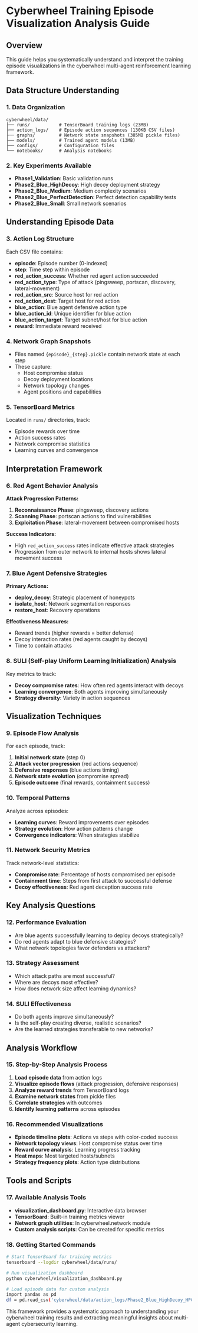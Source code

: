 # Cyberwheel Training Episode Visualization Analysis Guide

## Overview
This guide helps you systematically understand and interpret the training episode visualizations in the cyberwheel multi-agent reinforcement learning framework.

## Data Structure Understanding

### 1. Data Organization
```
cyberwheel/data/
├── runs/           # TensorBoard training logs (23MB)
├── action_logs/    # Episode action sequences (130KB CSV files)
├── graphs/         # Network state snapshots (385MB pickle files)
├── models/         # Trained agent models (13MB)
├── configs/        # Configuration files
└── notebooks/      # Analysis notebooks
```

### 2. Key Experiments Available
- **Phase1_Validation**: Basic validation runs
- **Phase2_Blue_HighDecoy**: High decoy deployment strategy
- **Phase2_Blue_Medium**: Medium complexity scenarios
- **Phase2_Blue_PerfectDetection**: Perfect detection capability tests
- **Phase2_Blue_Small**: Small network scenarios

## Understanding Episode Data

### 3. Action Log Structure
Each CSV file contains:
- **episode**: Episode number (0-indexed)
- **step**: Time step within episode
- **red_action_success**: Whether red agent action succeeded
- **red_action_type**: Type of attack (pingsweep, portscan, discovery, lateral-movement)
- **red_action_src**: Source host for red action
- **red_action_dest**: Target host for red action
- **blue_action**: Blue agent defensive action type
- **blue_action_id**: Unique identifier for blue action
- **blue_action_target**: Target subnet/host for blue action
- **reward**: Immediate reward received

### 4. Network Graph Snapshots
- Files named `{episode}_{step}.pickle` contain network state at each step
- These capture:
  - Host compromise status
  - Decoy deployment locations
  - Network topology changes
  - Agent positions and capabilities

### 5. TensorBoard Metrics
Located in `runs/` directories, track:
- Episode rewards over time
- Action success rates
- Network compromise statistics
- Learning curves and convergence

## Interpretation Framework

### 6. Red Agent Behavior Analysis
**Attack Progression Patterns:**
1. **Reconnaissance Phase**: pingsweep, discovery actions
2. **Scanning Phase**: portscan actions to find vulnerabilities
3. **Exploitation Phase**: lateral-movement between compromised hosts

**Success Indicators:**
- High `red_action_success` rates indicate effective attack strategies
- Progression from outer network to internal hosts shows lateral movement success

### 7. Blue Agent Defensive Strategies
**Primary Actions:**
- **deploy_decoy**: Strategic placement of honeypots
- **isolate_host**: Network segmentation responses
- **restore_host**: Recovery operations

**Effectiveness Measures:**
- Reward trends (higher rewards = better defense)
- Decoy interaction rates (red agents caught by decoys)
- Time to contain attacks

### 8. SULI (Self-play Uniform Learning Initialization) Analysis
Key metrics to track:
- **Decoy compromise rates**: How often red agents interact with decoys
- **Learning convergence**: Both agents improving simultaneously
- **Strategy diversity**: Variety in action sequences

## Visualization Techniques

### 9. Episode Flow Analysis
For each episode, track:
1. **Initial network state** (step 0)
2. **Attack vector progression** (red actions sequence)
3. **Defensive responses** (blue actions timing)
4. **Network state evolution** (compromise spread)
5. **Episode outcome** (final rewards, containment success)

### 10. Temporal Patterns
Analyze across episodes:
- **Learning curves**: Reward improvements over episodes
- **Strategy evolution**: How action patterns change
- **Convergence indicators**: When strategies stabilize

### 11. Network Security Metrics
Track network-level statistics:
- **Compromise rate**: Percentage of hosts compromised per episode
- **Containment time**: Steps from first attack to successful defense
- **Decoy effectiveness**: Red agent deception success rate

## Key Analysis Questions

### 12. Performance Evaluation
- Are blue agents successfully learning to deploy decoys strategically?
- Do red agents adapt to blue defensive strategies?
- What network topologies favor defenders vs attackers?

### 13. Strategy Assessment
- Which attack paths are most successful?
- Where are decoys most effective?
- How does network size affect learning dynamics?

### 14. SULI Effectiveness
- Do both agents improve simultaneously?
- Is the self-play creating diverse, realistic scenarios?
- Are the learned strategies transferable to new networks?

## Analysis Workflow

### 15. Step-by-Step Analysis Process
1. **Load episode data** from action logs
2. **Visualize episode flows** (attack progression, defensive responses)
3. **Analyze reward trends** from TensorBoard logs
4. **Examine network states** from pickle files
5. **Correlate strategies** with outcomes
6. **Identify learning patterns** across episodes

### 16. Recommended Visualizations
- **Episode timeline plots**: Actions vs steps with color-coded success
- **Network topology views**: Host compromise status over time
- **Reward curve analysis**: Learning progress tracking
- **Heat maps**: Most targeted hosts/subnets
- **Strategy frequency plots**: Action type distributions

## Tools and Scripts

### 17. Available Analysis Tools
- **visualization_dashboard.py**: Interactive data browser
- **TensorBoard**: Built-in training metrics viewer
- **Network graph utilities**: In cyberwheel.network module
- **Custom analysis scripts**: Can be created for specific metrics

### 18. Getting Started Commands
```bash
# Start TensorBoard for training metrics
tensorboard --logdir cyberwheel/data/runs/

# Run visualization dashboard
python cyberwheel/visualization_dashboard.py

# Load episode data for custom analysis
import pandas as pd
df = pd.read_csv('cyberwheel/data/action_logs/Phase2_Blue_HighDecoy_HPC_Interactive.csv')
```

This framework provides a systematic approach to understanding your cyberwheel training results and extracting meaningful insights about multi-agent cybersecurity learning.

